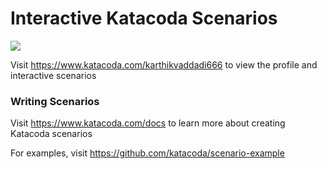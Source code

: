 # Interactive Katacoda Scenarios

[![](http://shields.katacoda.com/katacoda/karthikvaddadi666/count.svg)](https://www.katacoda.com/karthikvaddadi666 "Get your profile on Katacoda.com")

Visit https://www.katacoda.com/karthikvaddadi666 to view the profile and interactive scenarios

### Writing Scenarios
Visit https://www.katacoda.com/docs to learn more about creating Katacoda scenarios

For examples, visit https://github.com/katacoda/scenario-example
